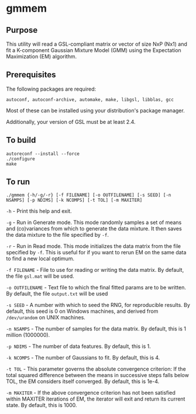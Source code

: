 # gmmem

## Purpose
This utility will read a GSL-compliant matrix or vector of size NxP (Nx1) and fit a K-component Gaussian Mixture Model (GMM) using the Expectation Maximization (EM) algorithm.

## Prerequisites
The following packages are required:

    autoconf, autoconf-archive, automake, make, libgsl, libblas, gcc

Most of these can be installed using your distribution's package manager.

Additionally, your version of GSL must be at least 2.4.

## To build
    autoreconf --install --force
    ./configure
    make

## To run
    ./gmmem {-h/-g/-r} [-f FILENAME] [-o OUTFILENAME] [-s SEED] [-n NSAMPS] [-p NDIMS] [-k NCOMPS] [-t TOL] [-m MAXITER]

`-h` - Print this help and exit.

`-g` - Run in Generate mode.  This mode randomly samples a set of means and (co)variances from which to generate the data mixture.  It then saves the data mixture to the file specified by `-f`.

`-r` - Run in Read mode.  This mode initializes the data matrix from the file specified by `-f`.  This is useful for if you want to rerun EM on the same data to find a new local optimum.

`-f FILENAME` - File to use for reading or writing the data matrix.  By default, the file `gsl.mat` will be used.

`-o OUTFILENAME` - Text file to which the final fitted params are to be written.  By default, the file `output.txt` will be used

`-s SEED` - A number with which to seed the RNG, for reproducible results.  By default, this seed is 0 on Windows machines, and derived from `/dev/urandom` on UNIX machines.

`-n NSAMPS` - The number of samples for the data matrix.  By default, this is 1 million (1000000).

`-p NDIMS` - The number of data features.  By default, this is 1.

`-k NCOMPS` - The number of Gaussians to fit.  By default, this is 4.

`-t TOL` - This parameter governs the absolute convergence criterion: If the total squared difference between the means in successive steps falls below TOL, the EM considers itself converged.  By default, this is 1e-4.

`-m MAXITER` - If the above convergence criterion has not been satisfied within MAXITER iterations of EM, the iterator will exit and return its current state.  By default, this is 1000.
